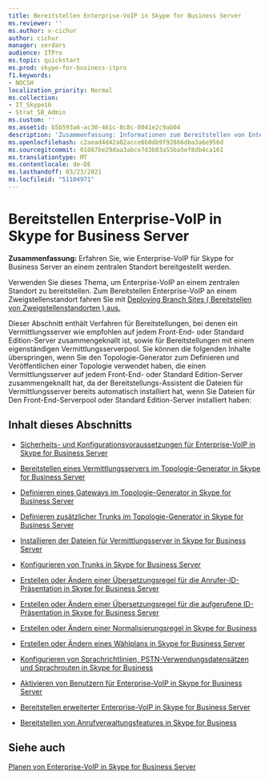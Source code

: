 ```yaml
---
title: Bereitstellen Enterprise-VoIP in Skype for Business Server
ms.reviewer: ''
ms.author: v-cichur
author: cichur
manager: serdars
audience: ITPro
ms.topic: quickstart
ms.prod: skype-for-business-itpro
f1.keywords:
- NOCSH
localization_priority: Normal
ms.collection:
- IT_Skype16
- Strat_SB_Admin
ms.custom: ''
ms.assetid: b5b593a6-ac30-461c-8c8c-0041e2c9ab04
description: 'Zusammenfassung: Informationen zum Bereitstellen von Enterprise-VoIP für Skype for Business Server an einem zentralen Standort.'
ms.openlocfilehash: c2aead4d42a02acce6b0db9f92866dba3a6e956d
ms.sourcegitcommit: 01087be29daa3abce7d3b03a55ba5ef8db4ca161
ms.translationtype: MT
ms.contentlocale: de-DE
ms.lasthandoff: 03/23/2021
ms.locfileid: "51104971"
---
```

# <a name="deploy-enterprise-voice-in-skype-for-business-server"></a>Bereitstellen Enterprise-VoIP in Skype for Business Server

**Zusammenfassung:** Erfahren Sie, wie Enterprise-VoIP für Skype for Business Server an einem zentralen Standort bereitgestellt werden.

Verwenden Sie dieses Thema, um Enterprise-VoIP an einem zentralen Standort zu bereitstellen. Zum Bereitstellen Enterprise-VoIP an einem Zweigstellenstandort fahren Sie mit [Deploying Branch Sites ( Bereitstellen von Zweigstellenstandorten ) aus.](/previous-versions/office/lync-server-2013/lync-server-2013-deploying-branch-sites)

Dieser Abschnitt enthält Verfahren für Bereitstellungen, bei denen ein Vermittlungsserver wie empfohlen auf jedem Front-End- oder Standard Edition-Server zusammengeknallt ist, sowie für Bereitstellungen mit einem eigenständigen Vermittlungsserverpool. Sie können die folgenden Inhalte überspringen, wenn Sie den Topologie-Generator zum Definieren und Veröffentlichen einer Topologie verwendet haben, die einen Vermittlungsserver auf jedem Front-End- oder Standard Edition-Server zusammengeknallt hat, da der Bereitstellungs-Assistent die Dateien für Vermittlungsserver bereits automatisch installiert hat, wenn Sie Dateien für Den Front-End-Serverpool oder Standard Edition-Server installiert haben:
## <a name="in-this-section"></a>Inhalt dieses Abschnitts

- [Sicherheits- und Konfigurationsvoraussetzungen für Enterprise-VoIP in Skype for Business Server](enterprise-voice-security.md)

- [Bereitstellen eines Vermittlungsservers im Topologie-Generator in Skype for Business Server](deploy-a-mediation-server.md)

- [Definieren eines Gateways im Topologie-Generator in Skype for Business Server](define-a-gateway.md)

- [Definieren zusätzlicher Trunks im Topologie-Generator in Skype for Business Server](define-additional-trunks.md)

- [Installieren der Dateien für Vermittlungsserver in Skype for Business Server](install-mediation-server.md)

- [Konfigurieren von Trunks in Skype for Business Server](configure-trunks.md)

- [Erstellen oder Ändern einer Übersetzungsregel für die Anrufer-ID-Präsentation in Skype for Business Server](caller-id-presentation-rules.md)

- [Erstellen oder Ändern einer Übersetzungsregel für die aufgerufene ID-Präsentation in Skype for Business Server](called-id-presentation-rules.md)

- [Erstellen oder Ändern einer Normalisierungsregel in Skype for Business](normalization-rules.md)

- [Erstellen oder Ändern eines Wählplans in Skype for Business Server](dial-plans.md)

- [Konfigurieren von Sprachrichtlinien, PSTN-Verwendungsdatensätzen und Sprachrouten in Skype for Business](voice-and-pstn.md)

- [Aktivieren von Benutzern für Enterprise-VoIP in Skype for Business Server](enable-users-for-enterprise-voice.md)

- [Bereitstellen erweiterter Enterprise-VoIP in Skype for Business Server](deploy-advanced-enterprise-voice-features.md)

- [Bereitstellen von Anrufverwaltungsfeatures in Skype for Business](deploy-call-management-features.md)

## <a name="see-also"></a>Siehe auch

[Planen von Enterprise-VoIP in Skype for Business Server](../../plan-your-deployment/enterprise-voice-solution/enterprise-voice.md)